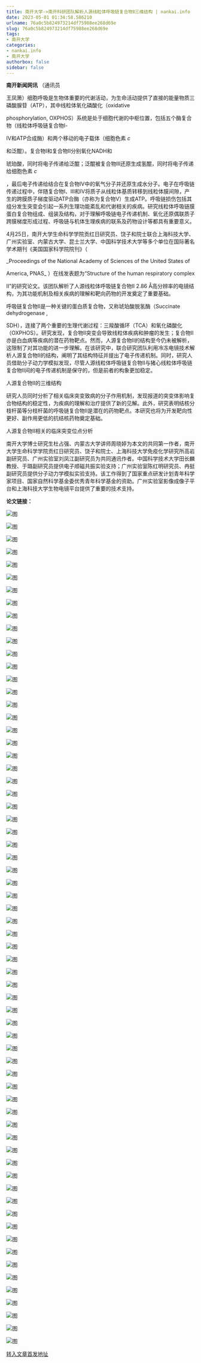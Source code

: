 ```yaml
---
title: 南开大学->南开科研团队解析人源线粒体呼吸链复合物Ⅱ三维结构 | nankai.info
date: 2023-05-01 01:34:58.586210
urlname: 76a0c5b824973214df75988ee268d69e
slug: 76a0c5b824973214df75988ee268d69e
tags: 
- 南开大学
categories:
- nankai.info
- 南开大学
authorbox: false
sidebar: false
---
```

**南开新闻网讯** （通讯员

王凤箫）细胞呼吸是生物体重要的代谢活动，为生命活动提供了直接的能量物质三磷酸腺苷（ATP），其中线粒体氧化磷酸化（oxidative

phosphorylation, OXPHOS）系统是处于细胞代谢的中枢位置，包括五个酶复合物（线粒体呼吸链复合物Ⅰ-

IV和ATP合成酶）和两个移动的电子载体（细胞色素 _c_

和泛醌）。复合物Ⅰ和复合物Ⅱ分别氧化NADH和
<!--more-->
琥珀酸，同时将电子传递给泛醌；泛醌被复合物Ⅲ还原生成氢醌，同时将电子传递给细胞色素 _c_

，最后电子传递给结合在复合物Ⅳ中的氧气分子并还原生成水分子。电子在呼吸链传递过程中，伴随复合物Ⅰ、Ⅲ和Ⅳ将质子从线粒体基质转移到线粒体膜间隙，产生的跨膜质子梯度驱动ATP合酶（亦称为复合物Ⅴ）生成ATP。呼吸链损伤包括其组分发生突变会引起一系列生理功能紊乱和代谢相关的疾病。研究线粒体呼吸链膜蛋白复合物组成、组装及结构，对于理解呼吸链电子传递机制、氧化还原偶联质子跨膜梯度形成过程、呼吸链与机体生理疾病的联系及药物设计等都具有重要意义。

4月25日，南开大学生命科学学院贡红日研究员、饶子和院士联合上海科技大学、广州实验室、内蒙古大学、昆士兰大学、中国科学技术大学等多个单位在国际著名学术期刊《美国国家科学院院刊》（

_Proceedings of the National Academy of Sciences of the United States of

America, PNAS_ ）在线发表题为“Structure of the human respiratory complex

II”的研究论文。该团队解析了人源线粒体呼吸链复合物II 2.86 Å高分辨率的电镜结构，为其功能机制及相关疾病的理解和靶向药物的开发奠定了重要基础。

呼吸链复合物Ⅱ是一种关键的蛋白质复合物，又称琥珀酸脱氢酶（Succinate dehydrogenase ,

SDH），连接了两个重要的生理代谢过程：三羧酸循环（TCA）和氧化磷酸化（OXPHOS）。研究发现，复合物Ⅱ突变会导致线粒体疾病和肿瘤的发生；复合物Ⅱ亦是白血病等疾病的潜在药物靶点。然而，人源复合物Ⅱ的结构至今仍未被解析，这限制了对其功能的进一步理解。在该研究中，联合研究团队利用冷冻电镜技术解析人源复合物II的结构，阐明了其结构特征并提出了电子传递机制。同时，研究人员借助分子动力学模拟发现，尽管人源线粒体呼吸链复合物II与猪心线粒体呼吸链复合物II间的电子传递机制是保守的，但是前者的构象更加稳定。

人源复合物II的三维结构

研究人员同时分析了相关临床突变致病的分子作用机制，发现报道的突变体影响复合物结构的稳定性，为疾病的理解和治疗提供了新的见解。此外，研究表明结核分枝杆菌等分枝杆菌的呼吸链复合物II是潜在的药物靶点。本研究也将为开发靶向性更好、副作用更低的抗结核药物奠定基础。

人源复合物II相关的临床突变位点分析

南开大学博士研究生杜占强、内蒙古大学讲师周晓婷为本文的共同第一作者，南开大学生命科学学院贡红日研究员、饶子和院士、上海科技大学免疫化学研究所高岩副研究员、广州实验室刘凤江副研究员为共同通讯作者。中国科学技术大学田长麟教授、于璐副研究员提供电子顺磁共振实验支持；广州实验室陈红明研究员、冉挺副研究员提供分子动力学模拟实验支持。该工作得到了国家重点研发计划青年科学家项目、国家自然科学基金委优秀青年科学基金的资助。广州实验室影像成像子平台和上海科技大学生物电镜平台提供了重要的技术支持。

**论文链接：**

![图](https://news.nankai.edu.cn/ywsd/system/2023/04/27/g)

![图](https://news.nankai.edu.cn/ywsd/system/2023/04/27/n)

![图](https://news.nankai.edu.cn/ywsd/system/2023/04/27/p)

![图](https://news.nankai.edu.cn/ywsd/system/2023/04/27/)

![图](https://news.nankai.edu.cn/ywsd/system/2023/04/27/d)

![图](https://news.nankai.edu.cn/ywsd/system/2023/04/27/1)

![图](https://news.nankai.edu.cn/ywsd/system/2023/04/27/5)

![图](https://news.nankai.edu.cn/ywsd/system/2023/04/27/c)

![图](https://news.nankai.edu.cn/ywsd/system/2023/04/27/4)

![图](https://news.nankai.edu.cn/ywsd/system/2023/04/27/5)

![图](https://news.nankai.edu.cn/ywsd/system/2023/04/27/2)

![图](https://news.nankai.edu.cn/ywsd/system/2023/04/27/6)

![图](https://news.nankai.edu.cn/ywsd/system/2023/04/27/_)

![图](https://news.nankai.edu.cn/ywsd/system/2023/04/27/0)

![图](https://news.nankai.edu.cn/ywsd/system/2023/04/27/9)

![图](https://news.nankai.edu.cn/ywsd/system/2023/04/27/0)

![图](https://news.nankai.edu.cn/ywsd/system/2023/04/27/2)

![图](https://news.nankai.edu.cn/ywsd/system/2023/04/27/5)

![图](https://news.nankai.edu.cn/ywsd/system/2023/04/27/0)

![图](https://news.nankai.edu.cn/ywsd/system/2023/04/27/0)

![图](https://news.nankai.edu.cn/ywsd/system/2023/04/27/0)

![图](https://news.nankai.edu.cn/ywsd/system/2023/04/27/3)

![图](https://news.nankai.edu.cn/ywsd/system/2023/04/27/0)

![图](https://news.nankai.edu.cn/ywsd/system/2023/04/27/0)

![图](https://news.nankai.edu.cn/)

![图](https://news.nankai.edu.cn/ywsd/system/2023/04/27/0)

![图](https://news.nankai.edu.cn/ywsd/system/2023/04/27/2)

![图](https://news.nankai.edu.cn/ywsd/system/2023/04/27/5)

![图](https://news.nankai.edu.cn/)

![图](https://news.nankai.edu.cn/ywsd/system/2023/04/27/0)

![图](https://news.nankai.edu.cn/ywsd/system/2023/04/27/0)

![图](https://news.nankai.edu.cn/ywsd/system/2023/04/27/0)

![图](https://news.nankai.edu.cn/)

![图](https://news.nankai.edu.cn/ywsd/system/2023/04/27/3)

![图](https://news.nankai.edu.cn/ywsd/system/2023/04/27/0)

![图](https://news.nankai.edu.cn/ywsd/system/2023/04/27/0)

![图](https://news.nankai.edu.cn/)

![图](https://news.nankai.edu.cn/ywsd/system/2023/04/27/c)

![图](https://news.nankai.edu.cn/ywsd/system/2023/04/27/i)

![图](https://news.nankai.edu.cn/ywsd/system/2023/04/27/p)

![图](https://news.nankai.edu.cn/)

![图](https://news.nankai.edu.cn/ywsd/system/2023/04/27/n)

![图](https://news.nankai.edu.cn/ywsd/system/2023/04/27/c)

![图](https://news.nankai.edu.cn/ywsd/system/2023/04/27/)

![图](https://news.nankai.edu.cn/ywsd/system/2023/04/27/u)

![图](https://news.nankai.edu.cn/ywsd/system/2023/04/27/d)

![图](https://news.nankai.edu.cn/ywsd/system/2023/04/27/e)

![图](https://news.nankai.edu.cn/ywsd/system/2023/04/27/)

![图](https://news.nankai.edu.cn/ywsd/system/2023/04/27/i)

![图](https://news.nankai.edu.cn/ywsd/system/2023/04/27/a)

![图](https://news.nankai.edu.cn/ywsd/system/2023/04/27/k)

![图](https://news.nankai.edu.cn/ywsd/system/2023/04/27/n)

![图](https://news.nankai.edu.cn/ywsd/system/2023/04/27/a)

![图](https://news.nankai.edu.cn/ywsd/system/2023/04/27/n)

![图](https://news.nankai.edu.cn/ywsd/system/2023/04/27/)

![图](https://news.nankai.edu.cn/ywsd/system/2023/04/27/s)

![图](https://news.nankai.edu.cn/ywsd/system/2023/04/27/w)

![图](https://news.nankai.edu.cn/ywsd/system/2023/04/27/e)

![图](https://news.nankai.edu.cn/ywsd/system/2023/04/27/n)

![图](https://news.nankai.edu.cn/)

![图](https://news.nankai.edu.cn/)

![图](https://news.nankai.edu.cn/ywsd/system/2023/04/27/:)

![图](https://news.nankai.edu.cn/ywsd/system/2023/04/27/p)

![图](https://news.nankai.edu.cn/ywsd/system/2023/04/27/t)

![图](https://news.nankai.edu.cn/ywsd/system/2023/04/27/t)

![图](https://news.nankai.edu.cn/ywsd/system/2023/04/27/h)

[转入文章首发地址](https://news.nankai.edu.cn/ywsd/system/2023/04/27/030055790.shtml)